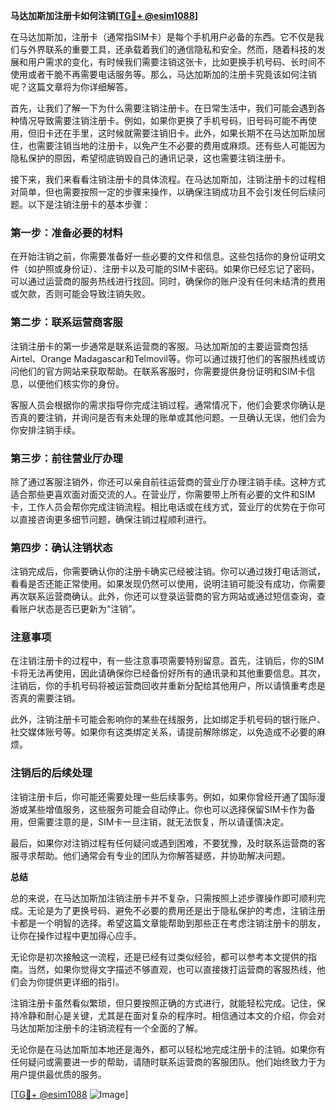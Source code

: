 **马达加斯加注册卡如何注销[[TG💪+ @esim1088](https://t.me/s/esim1088)]**

在马达加斯加，注册卡（通常指SIM卡）是每个手机用户必备的东西。它不仅是我们与外界联系的重要工具，还承载着我们的通信隐私和安全。然而，随着科技的发展和用户需求的变化，有时候我们需要注销这张卡，比如更换手机号码、长时间不使用或者干脆不再需要电话服务等。那么，马达加斯加的注册卡究竟该如何注销呢？这篇文章将为你详细解答。

首先，让我们了解一下为什么需要注销注册卡。在日常生活中，我们可能会遇到各种情况导致需要注销注册卡。例如，如果你更换了手机号码，旧号码可能不再使用，但旧卡还在手里，这时候就需要注销旧卡。此外，如果长期不在马达加斯加居住，也需要注销当地的注册卡，以免产生不必要的费用或麻烦。还有些人可能因为隐私保护的原因，希望彻底销毁自己的通讯记录，这也需要注销注册卡。

接下来，我们来看看注销注册卡的具体流程。在马达加斯加，注销注册卡的过程相对简单，但也需要按照一定的步骤来操作，以确保注销成功且不会引发任何后续问题。以下是注销注册卡的基本步骤：

### 第一步：准备必要的材料

在开始注销之前，你需要准备好一些必要的文件和信息。这些包括你的身份证明文件（如护照或身份证）、注册卡以及可能的SIM卡密码。如果你已经忘记了密码，可以通过运营商的服务热线进行找回。同时，确保你的账户没有任何未结清的费用或欠款，否则可能会导致注销失败。

### 第二步：联系运营商客服

注销注册卡的第一步通常是联系运营商的客服。马达加斯加的主要运营商包括Airtel、Orange Madagascar和Telmovil等。你可以通过拨打他们的客服热线或访问他们的官方网站来获取帮助。在联系客服时，你需要提供身份证明和SIM卡信息，以便他们核实你的身份。

客服人员会根据你的需求指导你完成注销过程。通常情况下，他们会要求你确认是否真的要注销，并询问是否有未处理的账单或其他问题。一旦确认无误，他们会为你安排注销手续。

### 第三步：前往营业厅办理

除了通过客服注销外，你还可以亲自前往运营商的营业厅办理注销手续。这种方式适合那些更喜欢面对面交流的人。在营业厅，你需要带上所有必要的文件和SIM卡，工作人员会帮你完成注销流程。相比电话或在线方式，营业厅的优势在于你可以直接咨询更多细节问题，确保注销过程顺利进行。

### 第四步：确认注销状态

注销完成后，你需要确认你的注册卡确实已经被注销。你可以通过拨打电话测试，看看是否还能正常使用。如果发现仍然可以使用，说明注销可能没有成功，你需要再次联系运营商确认。此外，你还可以登录运营商的官方网站或通过短信查询，查看账户状态是否已更新为“注销”。

### 注意事项

在注销注册卡的过程中，有一些注意事项需要特别留意。首先，注销后，你的SIM卡将无法再使用，因此请确保你已经备份好所有的通讯录和其他重要信息。其次，注销后，你的手机号码将被运营商回收并重新分配给其他用户，所以请慎重考虑是否真的需要注销。

此外，注销注册卡可能会影响你的某些在线服务，比如绑定手机号码的银行账户、社交媒体账号等。如果你有这类绑定关系，请提前解除绑定，以免造成不必要的麻烦。

### 注销后的后续处理

注销注册卡后，你可能还需要处理一些后续事务。例如，如果你曾经开通了国际漫游或某些增值服务，这些服务可能会自动停止。你也可以选择保留SIM卡作为备用，但需要注意的是，SIM卡一旦注销，就无法恢复，所以请谨慎决定。

最后，如果你对注销过程有任何疑问或遇到困难，不要犹豫，及时联系运营商的客服寻求帮助。他们通常会有专业的团队为你解答疑惑，并协助解决问题。

**总结**

总的来说，在马达加斯加注销注册卡并不复杂，只需按照上述步骤操作即可顺利完成。无论是为了更换号码、避免不必要的费用还是出于隐私保护的考虑，注销注册卡都是一个明智的选择。希望这篇文章能帮助到那些正在考虑注销注册卡的朋友，让你在操作过程中更加得心应手。

无论你是初次接触这一流程，还是已经有过类似经验，都可以参考本文提供的指南。当然，如果你觉得文字描述不够直观，也可以直接拨打运营商的客服热线，他们会为你提供更详细的指引。

注销注册卡虽然看似繁琐，但只要按照正确的方式进行，就能轻松完成。记住，保持冷静和耐心是关键，尤其是在面对复杂的程序时。相信通过本文的介绍，你会对马达加斯加注册卡的注销流程有一个全面的了解。

无论你是在马达加斯加本地还是海外，都可以轻松地完成注册卡的注销。如果你有任何疑问或需要进一步的帮助，请随时联系运营商的客服团队。他们始终致力于为用户提供最优质的服务。

[[TG💪+ @esim1088](https://t.me/s/esim1088) ![Image](https://i.postimg.cc/4NQfJmqS/Snipaste-2025-05-13-00-14-12.png)]